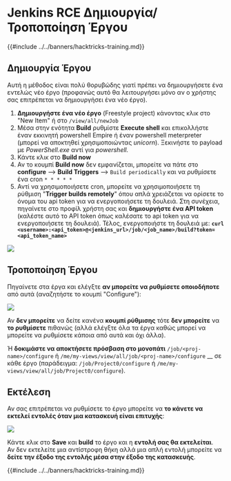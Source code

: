 # Jenkins RCE Δημιουργία/Τροποποίηση Έργου

{{#include ../../banners/hacktricks-training.md}}

## Δημιουργία Έργου

Αυτή η μέθοδος είναι πολύ θορυβώδης γιατί πρέπει να δημιουργήσετε ένα εντελώς νέο έργο (προφανώς αυτό θα λειτουργήσει μόνο αν ο χρήστης σας επιτρέπεται να δημιουργήσει ένα νέο έργο).

1. **Δημιουργήστε ένα νέο έργο** (Freestyle project) κάνοντας κλικ στο "New Item" ή στο `/view/all/newJob`
2. Μέσα στην ενότητα **Build** ρυθμίστε **Execute shell** και επικολλήστε έναν εκκινητή powershell Empire ή έναν powershell meterpreter (μπορεί να αποκτηθεί χρησιμοποιώντας _unicorn_). Ξεκινήστε το payload με _PowerShell.exe_ αντί για _powershell._
3. Κάντε κλικ στο **Build now**
1. Αν το κουμπί **Build now** δεν εμφανίζεται, μπορείτε να πάτε στο **configure** --> **Build Triggers** --> `Build periodically` και να ρυθμίσετε ένα cron `* * * * *`
2. Αντί να χρησιμοποιήσετε cron, μπορείτε να χρησιμοποιήσετε τη ρύθμιση "**Trigger builds remotely**" όπου απλά χρειάζεται να ορίσετε το όνομα του api token για να ενεργοποιήσετε τη δουλειά. Στη συνέχεια, πηγαίνετε στο προφίλ χρήστη σας και **δημιουργήστε ένα API token** (καλέστε αυτό το API token όπως καλέσατε το api token για να ενεργοποιήσετε τη δουλειά). Τέλος, ενεργοποιήστε τη δουλειά με: **`curl <username>:<api_token>@<jenkins_url>/job/<job_name>/build?token=<api_token_name>`**

![](<../../images/image (165).png>)

## Τροποποίηση Έργου

Πηγαίνετε στα έργα και ελέγξτε **αν μπορείτε να ρυθμίσετε οποιοδήποτε** από αυτά (αναζητήστε το κουμπί "Configure"):

![](<../../images/image (265).png>)

Αν **δεν μπορείτε** να δείτε κανένα **κουμπί ρύθμισης** τότε **δεν μπορείτε** να **το ρυθμίσετε** πιθανώς (αλλά ελέγξτε όλα τα έργα καθώς μπορεί να μπορείτε να ρυθμίσετε κάποια από αυτά και όχι άλλα).

Ή **δοκιμάστε να αποκτήσετε πρόσβαση στο μονοπάτι** `/job/<proj-name>/configure` ή `/me/my-views/view/all/job/<proj-name>/configure` \_\_ σε κάθε έργο (παράδειγμα: `/job/Project0/configure` ή `/me/my-views/view/all/job/Project0/configure`).

## Εκτέλεση

Αν σας επιτρέπεται να ρυθμίσετε το έργο μπορείτε να **το κάνετε να εκτελεί εντολές όταν μια κατασκευή είναι επιτυχής**:

![](<../../images/image (98).png>)

Κάντε κλικ στο **Save** και **build** το έργο και η **εντολή σας θα εκτελείται**.\
Αν δεν εκτελείτε μια αντίστροφη θήκη αλλά μια απλή εντολή μπορείτε να **δείτε την έξοδο της εντολής μέσα στην έξοδο της κατασκευής**.

{{#include ../../banners/hacktricks-training.md}}
